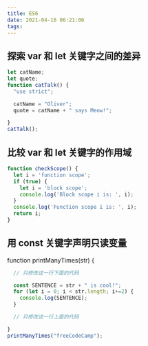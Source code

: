 ```yaml
---
title: ES6
date: 2021-04-16 06:21:06
tags:
---
```

## 探索 var 和 let 关键字之间的差异

```Javascript
let catName;
let quote;
function catTalk() {
  "use strict";

  catName = "Oliver";
  quote = catName + " says Meow!";

}
catTalk();
```

## 比较 var 和 let 关键字的作用域

```Javascript
function checkScope() {
  let i = 'function scope';
  if (true) {
    let i = 'block scope';
    console.log('Block scope i is: ', i);
  }
  console.log('Function scope i is: ', i);
  return i;
}
```

## 用 const 关键字声明只读变量

function printManyTimes(str) {

```Javascript
  // 只修改这一行下面的代码

  const SENTENCE = str + " is cool!";
  for (let i = 0; i < str.length; i+=2) {
    console.log(SENTENCE);
  }

  // 只修改这一行上面的代码

}
printManyTimes("freeCodeCamp");
```

## 